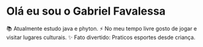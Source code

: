 # Olá eu sou o Gabriel Favalessa

📚 Atualmente estudo java e phyton.
⚡ No meu tempo livre gosto de jogar e visitar lugares culturais.
✨ Fato divertido: Praticos esportes desde criança.
